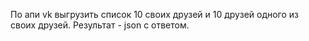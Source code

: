 По апи vk выгрузить список 10 своих друзей и 10 друзей одного из своих друзей. Результат - json с ответом.
